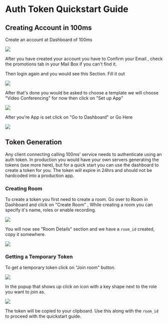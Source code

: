 # Auth Token Quickstart Guide

## Creating Account in 100ms

Create an account at <a>Dashboard of 100ms</a>

<img src="https://docs.100ms.live/guides/token/create-account.png">

After you have created your account you have to Confirm your Email , check the promotions tab in your Mail Box if you can't find it.

Then login again and you would see this Section. Fill it out

<img src="https://docs.100ms.live/guides/token/build-app.png">

After that's done you would be asked to choose a template we will choose "Video Conferencing" for now then click on "Set up App"

<img src="https://docs.100ms.live/guides/token/template.png">

After you're App is set click on "Go to Dashboard" or <a>Go Here</a>

<img src="https://docs.100ms.live/guides/token/go-to-dashboard.png">

## Token Generation
Any client connecting calling 100ms' service needs to authenticate using an auth token. In production you would have your own servers generating the tokens (see more <a>here</a>), but for a quick start you can use the dashboard to create a token for you. The token will expire in 24hrs and should not be hardcoded into a production app.

### Creating Room
To create a token you first need to create a room. Go over to <a>Room in Dashboard</a> and click on "Create Room" , While creating a room you can specify it's name, roles or enable recording.

<img src="https://docs.100ms.live/guides/token/create-room.png">

You will now see "Room Details" section and we have a `room_id` created, copy it somewhere.

<img src="https://docs.100ms.live/guides/token/room-id.png">

### Getting a Temporary Token

To get a temporary token click on "Join room" button.

<img src="https://docs.100ms.live/guides/token/join-room.png">

In the popup that shows up click on icon with a key shape next to the role you want to join as.

<img src="https://docs.100ms.live/guides/token/copy-token.png">

The token will be copied to your clipboard. Use this along with the `room_id` to proceed with the quickstart guide.